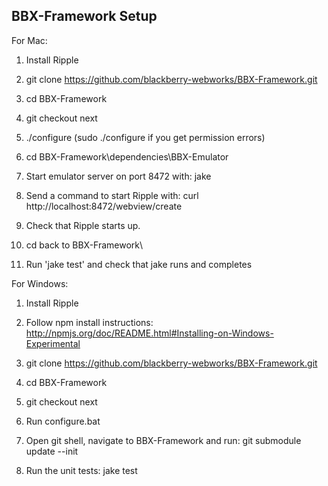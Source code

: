BBX-Framework Setup
---------------------------

For Mac:

1. Install Ripple

2. git clone https://github.com/blackberry-webworks/BBX-Framework.git

3. cd BBX-Framework

4. git checkout next

5. ./configure (sudo ./configure if you get permission errors)

6. cd BBX-Framework\dependencies\BBX-Emulator

7. Start emulator server on port 8472 with:
    jake 
8. Send a command to start Ripple with: 
    curl http://localhost:8472/webview/create
9. Check that Ripple starts up.

10. cd back to BBX-Framework\

11. Run 'jake test' and check that jake runs and completes


For Windows:

1. Install Ripple

2. Follow npm install instructions:
    http://npmjs.org/doc/README.html#Installing-on-Windows-Experimental

3. git clone https://github.com/blackberry-webworks/BBX-Framework.git

4. cd BBX-Framework

5. git checkout next

6. Run configure.bat

7. Open git shell, navigate to BBX-Framework and run:
    git submodule update --init

8. Run the unit tests:
    jake test